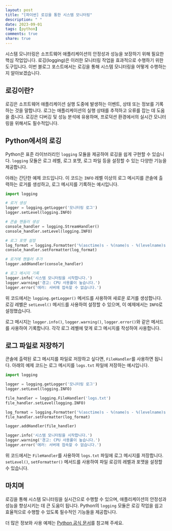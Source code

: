 ```yaml
---
layout: post
title: "[파이썬] 로깅을 통한 시스템 모니터링"
description: " "
date: 2023-09-01
tags: [python]
comments: true
share: true
---
```


시스템 모니터링은 소프트웨어 애플리케이션의 안정성과 성능을 보장하기 위해 필요한 핵심 작업입니다. 로깅(logging)은 이러한 모니터링 작업을 효과적으로 수행하기 위한 도구입니다. 이번 블로그 포스트에서는 로깅을 통해 시스템 모니터링을 어떻게 수행하는지 알아보겠습니다.

## 로깅이란?

로깅은 소프트웨어 애플리케이션 실행 도중에 발생하는 이벤트, 상태 또는 정보를 기록하는 것을 말합니다. 로그는 애플리케이션의 실행 상태를 추적하고 오류를 잡는 데 도움을 줍니다. 로깅은 디버깅 및 성능 분석에 유용하며, 프로덕션 환경에서의 실시간 모니터링을 위해서도 필수적입니다.

## Python에서의 로깅

Python은 표준 라이브러리인 `logging` 모듈을 제공하여 로깅을 쉽게 구현할 수 있습니다. `logging` 모듈은 로그 레벨, 로그 포맷, 로그 파일 등을 설정할 수 있는 다양한 기능을 제공합니다.

아래는 간단한 예제 코드입니다. 이 코드는 `INFO` 레벨 이상의 로그 메시지를 콘솔에 출력하는 로거를 생성하고, 로그 메시지를 기록하는 예시입니다.

```python
import logging

# 로거 생성
logger = logging.getLogger('모니터링 로그')
logger.setLevel(logging.INFO)

# 콘솔 핸들러 생성
console_handler = logging.StreamHandler()
console_handler.setLevel(logging.INFO)

# 로그 포맷 설정
log_format = logging.Formatter('%(asctime)s - %(name)s - %(levelname)s - %(message)s')
console_handler.setFormatter(log_format)

# 로거에 핸들러 추가
logger.addHandler(console_handler)

# 로그 메시지 기록
logger.info('시스템 모니터링을 시작합니다.')
logger.warning('경고: CPU 사용률이 높습니다.')
logger.error('에러: 서버에 접속할 수 없습니다.')
```

위 코드에서는 `logging.getLogger()` 메서드를 사용하여 새로운 로거를 생성합니다. 로깅 레벨은 `setLevel()` 메서드를 사용하여 설정할 수 있으며, 이 예제에서는 `INFO`로 설정했습니다.

로그 메시지는 `logger.info()`, `logger.warning()`, `logger.error()`와 같은 메서드를 사용하여 기록합니다. 각각 로그 레벨에 맞게 로그 메시지를 작성하여 사용합니다.

## 로그 파일로 저장하기

콘솔에 출력된 로그 메시지를 파일로 저장하고 싶다면, `FileHandler`를 사용하면 됩니다. 아래의 예제 코드는 로그 메시지를 `logs.txt` 파일에 저장하는 예시입니다.

```python
import logging

logger = logging.getLogger('모니터링 로그')
logger.setLevel(logging.INFO)

file_handler = logging.FileHandler('logs.txt')
file_handler.setLevel(logging.INFO)

log_format = logging.Formatter('%(asctime)s - %(name)s - %(levelname)s - %(message)s')
file_handler.setFormatter(log_format)

logger.addHandler(file_handler)

logger.info('시스템 모니터링을 시작합니다.')
logger.warning('경고: CPU 사용률이 높습니다.')
logger.error('에러: 서버에 접속할 수 없습니다.')
```

위 코드에서는 `FileHandler`를 사용하여 `logs.txt` 파일에 로그 메시지를 저장합니다. `setLevel()`, `setFormatter()` 메서드를 사용하여 파일 로깅의 레벨과 포맷을 설정할 수 있습니다.

## 마치며

로깅을 통해 시스템 모니터링을 실시간으로 수행할 수 있으며, 애플리케이션의 안정성과 성능을 향상시키는 데 큰 도움이 됩니다. Python의 `logging` 모듈은 로깅 작업을 쉽고 효율적으로 수행할 수 있도록 필수적인 기능들을 제공합니다.

더 많은 정보와 사용 예제는 [Python 공식 문서](https://docs.python.org/ko/3/library/logging.html)를 참고해 주세요.